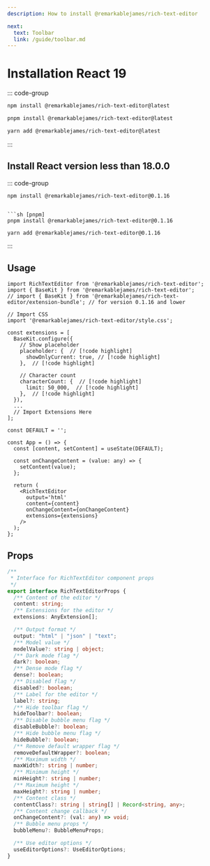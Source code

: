 ```yaml
---
description: How to install @remarkablejames/rich-text-editor

next:
  text: Toolbar
  link: /guide/toolbar.md
---
```


# Installation React 19

::: code-group

```sh [npm]
npm install @remarkablejames/rich-text-editor@latest
```

```sh [pnpm]
pnpm install @remarkablejames/rich-text-editor@latest
```

```sh [yarn]
yarn add @remarkablejames/rich-text-editor@latest
```

:::

## Install React version less than 18.0.0

::: code-group

```sh [npm]
npm install @remarkablejames/rich-text-editor@0.1.16
```

````

```sh [pnpm]
pnpm install @remarkablejames/rich-text-editor@0.1.16
````

```sh [yarn]
yarn add @remarkablejames/rich-text-editor@0.1.16
```

:::

## Usage

```tsx
import RichTextEditor from '@remarkablejames/rich-text-editor';
import { BaseKit } from '@remarkablejames/rich-text-editor';
// import { BaseKit } from '@remarkablejames/rich-text-editor/extension-bundle'; // for version 0.1.16 and lower

// Import CSS
import '@remarkablejames/rich-text-editor/style.css';

const extensions = [
  BaseKit.configure({
    // Show placeholder
    placeholder: {  // [!code highlight]
      showOnlyCurrent: true, // [!code highlight]
    },  // [!code highlight]

    // Character count
    characterCount: {  // [!code highlight]
      limit: 50_000,  // [!code highlight]
    },  // [!code highlight]
  }),
  ...
  // Import Extensions Here
];

const DEFAULT = '';

const App = () => {
  const [content, setContent] = useState(DEFAULT);

  const onChangeContent = (value: any) => {
    setContent(value);
  };

  return (
    <RichTextEditor
      output='html'
      content={content}
      onChangeContent={onChangeContent}
      extensions={extensions}
    />
  );
};
```

## Props

```ts
/**
 * Interface for RichTextEditor component props
 */
export interface RichTextEditorProps {
  /** Content of the editor */
  content: string;
  /** Extensions for the editor */
  extensions: AnyExtension[];

  /** Output format */
  output: "html" | "json" | "text";
  /** Model value */
  modelValue?: string | object;
  /** Dark mode flag */
  dark?: boolean;
  /** Dense mode flag */
  dense?: boolean;
  /** Disabled flag */
  disabled?: boolean;
  /** Label for the editor */
  label?: string;
  /** Hide toolbar flag */
  hideToolbar?: boolean;
  /** Disable bubble menu flag */
  disableBubble?: boolean;
  /** Hide bubble menu flag */
  hideBubble?: boolean;
  /** Remove default wrapper flag */
  removeDefaultWrapper?: boolean;
  /** Maximum width */
  maxWidth?: string | number;
  /** Minimum height */
  minHeight?: string | number;
  /** Maximum height */
  maxHeight?: string | number;
  /** Content class */
  contentClass?: string | string[] | Record<string, any>;
  /** Content change callback */
  onChangeContent?: (val: any) => void;
  /** Bubble menu props */
  bubbleMenu?: BubbleMenuProps;

  /** Use editor options */
  useEditorOptions?: UseEditorOptions;
}
```
